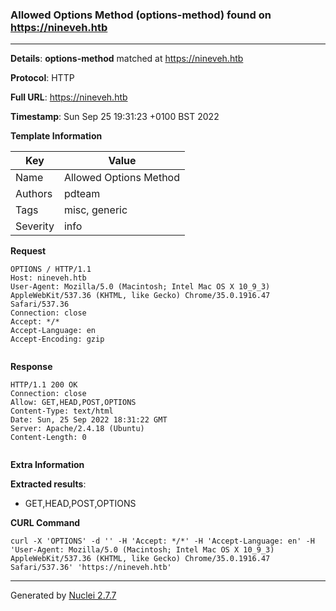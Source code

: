 ### Allowed Options Method (options-method) found on https://nineveh.htb
---
**Details**: **options-method**  matched at https://nineveh.htb

**Protocol**: HTTP

**Full URL**: https://nineveh.htb

**Timestamp**: Sun Sep 25 19:31:23 +0100 BST 2022

**Template Information**

| Key | Value |
|---|---|
| Name | Allowed Options Method |
| Authors | pdteam |
| Tags | misc, generic |
| Severity | info |

**Request**
```http
OPTIONS / HTTP/1.1
Host: nineveh.htb
User-Agent: Mozilla/5.0 (Macintosh; Intel Mac OS X 10_9_3) AppleWebKit/537.36 (KHTML, like Gecko) Chrome/35.0.1916.47 Safari/537.36
Connection: close
Accept: */*
Accept-Language: en
Accept-Encoding: gzip


```

**Response**
```http
HTTP/1.1 200 OK
Connection: close
Allow: GET,HEAD,POST,OPTIONS
Content-Type: text/html
Date: Sun, 25 Sep 2022 18:31:22 GMT
Server: Apache/2.4.18 (Ubuntu)
Content-Length: 0


```

**Extra Information**

**Extracted results**:

- GET,HEAD,POST,OPTIONS



**CURL Command**
```
curl -X 'OPTIONS' -d '' -H 'Accept: */*' -H 'Accept-Language: en' -H 'User-Agent: Mozilla/5.0 (Macintosh; Intel Mac OS X 10_9_3) AppleWebKit/537.36 (KHTML, like Gecko) Chrome/35.0.1916.47 Safari/537.36' 'https://nineveh.htb'
```
---
Generated by [Nuclei 2.7.7](https://github.com/projectdiscovery/nuclei)